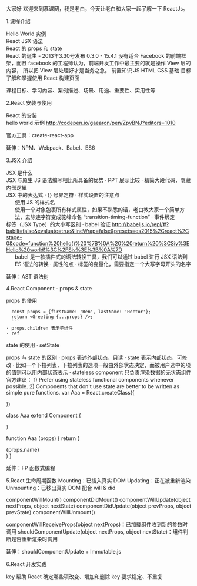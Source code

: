 大家好 欢迎来到慕课网，我是老白，今天让老白和大家一起了解一下 ReactJs。

1.课程介绍
  - Hello World 实例
  - React JSX 语法
  - React 的 props 和 state
  - React 的诞生 - 2013年3.30号发布 0.3.0 - 15.4.1
    没有适合 Facebook 的前端框架，而且 facebook 的工程师认为，前端开发工作中最主要的就是操作 View 层的内容，
    所以把 View 层处理好才是当务之急。
  前置知识
  JS HTML CSS 基础
  目标 
  了解和掌握使用 React 构建页面
  
  课程目标、学习内容、案例描述、场景、用途、重要性、实用性等
  
2.React 安装与使用
  - React 的安装
  
  <script src="https://unpkg.com/react@15/dist/react.js"></script>
  <script src="https://unpkg.com/react-dom@15/dist/react-dom.js"></script>
  
  - hello world 示例 
  http://codepen.io/gaearon/pen/ZpvBNJ?editors=1010
  
  官方工具：create-react-app
  
  延伸：NPM、Webpack、Babel、ES6
  
3.JSX 介绍  
  - JSX 是什么
  - JSX 与原生 JS 语法编写相比所具备的优势
    · PPT 展示比较
    · 精简大段代码，隐藏内部逻辑
  - JSX 中的表达式
    · {} 号界定符
    · 样式设置的注意点
      1) 使用 JS 的样式名
      2) 使用一个对象包裹所有样式属性，如果不熟悉的话，老白教大家一个简单方法，去除连字符变成驼峰命名 “transition-timing-function”
    · 事件绑定
  - 标签（JSX Type）的大小写区别
    · babel 验证  http://babeljs.io/repl/#?babili=false&evaluate=true&lineWrap=false&presets=es2015%2Creact%2Cstage-0&code=function%20hello()%20%7B%0A%20%20return%20%3CSiv%3EHello%20world!%3C%2FSiv%3E%3B%0A%7D
      1) babel 是一款插件式的语法转换工具，我们可以通过 babel 进行 JSX 语法到 ES 语法的转换
    · 属性的点
    · 标签的变量化，需要指定一个大写字母开头的名字
  
  延伸：AST 语法树
  
4.React Component - props & state 
  - props 的使用
      ```
      	const props = {firstName: 'Ben', lastName: 'Hector'};
      	return <Greeting {...props} />;
    	```
    · props.children 表示子组件
    · ref
  - state 的使用
    · setState
  - props 与 state 的区别
    · props 表述外部状态，只读
    · state 表示内部状态，可修改
    · 比如一个下拉列表，下拉列表的选项一般由外部状态决定，而被用户选中的项的值则可以用内部状态表示
    · stateless component 只负责渲染数据的无状态组件
      官方建议：
        1) Prefer using stateless functional components whenever possible.
        2) Components that don't use state are better to be written as simple pure functions.
    var Aaa = React.createClass({
    
    }) 
    
    class Aaa extend Component {
    
    }
    
    function Aaa (props) {
      return (
        <div>{props.name}</div>
      )
    }
    
  延伸：FP 函数式编程

5.React 生命周期函数
  Mounting：已插入真实 DOM
  Updating：正在被重新渲染
  Unmounting：已移出真实 DOM
  配合 will & did
  
  componentWillMount()
  componentDidMount()
  componentWillUpdate(object nextProps, object nextState)
  componentDidUpdate(object prevProps, object prevState)
  componentWillUnmount()
  
  componentWillReceiveProps(object nextProps)：已加载组件收到新的参数时调用
  shouldComponentUpdate(object nextProps, object nextState)：组件判断是否重新渲染时调用
  
  延伸：shouldComponentUpdate + Immutable.js
  
6.React 开发实践

key 帮助 React 确定哪些项改变、增加和删除
key 要求稳定、不重复

<!DOCTYPE html>
<html>
  <head>
    <meta charset="utf-8">
    <title>Collage Town</title>
  </head>
  <body>
    <div class="town"></div>
    <script src="../../build/react.js"></script>
    <script src="../../build/react-dom.js"></script>
    <script src="https://cdnjs.cloudflare.com/ajax/libs/babel-core/5.8.24/browser.min.js"></script>
    <style>
      ul, li {padding: 0; margin: 0; list-style: none}
      .collage {margin: 20px; text-align: center; border: 1px solid #ddd}
      .faculty {width: 100px; height: 100px; display: inline-block; margin: 20px; text-align: center; line-height: 100px; border: 1px solid #ddd}
    </style>
    <script type="text/babel">
      var Faculty = React.createClass({
        render: function () {
          return (
            <div className="faculty" title={this.props.name}>{this.props.name}</div>
          )
        }
      })
    
      var Collage = React.createClass({
        render: function () {
          return (
            <li className="collage">
              <h3>{this.props.name}</h3>
              {
                (this.props.faculties || []).map(function (faculty, i) {
                  return <Faculty name={faculty} key={i}/>
                })
              }
            </li>
          )
        }
      })
      
      var CollageTown = React.createClass({
        render: function () {
          return (
            <div>
              <h2>{this.props.name}</h2>
              <ul>
                {
                  (this.props.collages || []).map(function (collage, i) {
                    return <Collage name={collage.name} faculties={collage.faculties} key={i} />
                  })
                }
              </ul>
            </div>
          )
        }
      })
      
      var collages = [
        {
          name: '上海海洋大学',
          faculties: ['信息学院', '金融学院', '海洋学院']
        },
        {
          name: '上海海事大学',
          faculties: ['国际贸易学院', '外国语学院', '食品安全学院']
        },
        {
          name: '上海应用技术大学',
          faculties: ['工程学院', '建筑学院', '计算机学院']
        },
      ]
      ReactDOM.render(<CollageTown name="上海南汇大学城" collages={collages} />, document.querySelector('.town'))
    </script>
  </body>
</html>

/****- React 起步应用
    · Hello World 示例
  ```
  npm install -g create-react-app
  create-react-app hello-world
  cd hello-world
  npm start
  ```
  ****/
  /****- React 的特点 
    · 给我们带来了组件化方式的开发体验
    · Virtual DOM 带来了服务器直出
      1) 跨平台的界面构建能力
  ****/
  /****
  var Counter = React.createClass({
        getInitialState: function () {
          return { count: 0 };
        },
        handleClick: function () {
          this.setState({
            count: this.state.count + 1,
          });
        },
        render: function () {
          return (
            <button onClick={this.handleClick}>
              Click me! Number of clicks: {this.state.count}
            </button>
          );
        }
      });
      ReactDOM.render(
        <Counter />,
        document.getElementById('container')
      );
  ****/
  
  
  
   react 课程提纲
 
 
 1.第一章设计统一为课程介绍（课程目标、学习内容、案例描述、场景、用途、重要性、实用性等）、效果展示、（把案例的重点功能进行展示，让用户清楚最后的实现效果）。功能技术分析（分析重点功能或模块使用的相关技术）、前置知识（让用户清楚学习该课程要具备的知识）、课程重难点（分析本案例重点和难点部分）、课程安排（描述整个课程安排，让用户知道接下来如何一步一步有计划的学习）、学习建议（针对本课程的章节、可以给用户一些学好对应章节的学习建议）
2.对于案例课程，在小节里面要详细体现案例每一步的实现思路。（实现思路最好写到PPT中，时不时的给用户展示以让用户在每个时间点都知道老师要做什么）
3.章节说明，要写清楚本章或节讲解的内容是什么，掌握的知识点是什么，达到一个什么样的学习效果（每次敲完代码要给用户看到这段代码实现了的效果）。
4、最后一章设计统一为课程回顾与总结（带着用户把整个课程回顾一遍，尤其是重难点，技术点，最后总结经验、心得以及扩展建议等）
===================

====================
====================

===================
<!DOCTYPE html>
<html>
  <head>
    <meta charset="utf-8">
    <title>Collage Town</title>
    <meta name="viewport" content="width=device-width, initial-scale=1" />
  </head>
  <body>
    <div class="town"></div>
    <script src="../../build/react.js"></script>
    <script src="../../build/react-dom.js"></script>
    <script src="https://cdnjs.cloudflare.com/ajax/libs/babel-core/5.8.24/browser.min.js"></script>
    <style>
      ul, li {padding: 0; margin: 0; list-style: none}
      .collage {margin: 20px; text-align: center; border: 1px solid #ddd}
      .faculty {width: 100px; height: 100px; display: inline-block; margin: 20px; text-align: center; line-height: 100px; border: 1px solid #ddd; overflow: hidden; transition: all .3s ease-in}
      .off .faculty {height: 0px; border: 1px solid #fff; margin: 0px}
    </style>
    <script type="text/babel">
      function Faculty (props) {
        return (
          <div className="faculty" title={props.name}>{props.name}</div>
        )
      }
      
      var Collage = React.createClass({
        getInitialState: function () {
          return {
            status: 'off'
          }
        },
        toggle: function () {
          this.setState({
            status: 'off' === this.state.status ? 'on' : 'off'
          })
        },
        render: function () {
          return (
            <li className={'collage ' + this.state.status} ref="collage">
              <h3 onClick={this.toggle}>{this.props.name}</h3>
              {
                (this.props.faculties || []).map(function (faculty, i) {
                  return <Faculty name={faculty} key={i}/>
                })
              }
            </li>
          )
        }
      })
      
      function CollageTown (props) {
        return (
          <div>
            <h2>{props.name}</h2>
            <ul>
              {
                (props.collages || []).map(function (collage, i) {
                  return <Collage name={collage.name} faculties={collage.faculties} key={i} />
                })
              }
            </ul>
          </div>
        )
      }
      
      var collages = [
        {
          name: '上海海洋大学',
          faculties: ['信息学院', '金融学院', '海洋学院']
        },
        {
          name: '上海海事大学',
          faculties: ['国际贸易学院', '外国语学院', '食品安全学院']
        },
        {
          name: '上海应用技术大学',
          faculties: ['工程学院', '建筑学院', '计算机学院']
        },
      ]
      ReactDOM.render(<CollageTown name="上海南汇大学城" collages={collages} />, document.querySelector('.town'))
    </script>
  </body>
</html>

===============
==============

<!DOCTYPE html>
<html>
  <head>
    <meta charset="utf-8">
    <title>React Lifecycle Function</title>
    <meta name="viewport" content="width=device-width, initial-scale=1" />
  </head>
  <body>
    <div class="town"></div>
    <script src="../../build/react.js"></script>
    <script src="../../build/react-dom.js"></script>
    <script src="https://cdnjs.cloudflare.com/ajax/libs/babel-core/5.8.24/browser.min.js"></script>
    <style>
      ul, li {padding: 0; margin: 0; list-style: none}
    </style>
    <div class="div"></div>
    <script type="text/babel">
      var List = React.createClass({
        getInitialState: function () {
          return {
            length: 3
          }
        },
        componentWillMount: function () {
          console.log('will mount')
        },
        componentDidMount: function () {
          console.log('did mount')
          setInterval(() => {
            var l = this.state.length + 3
            this.setState({
              length: l
            })
          }, 3000)
        },
        shouldComponentUpdate: function (nextProps, nextState, obj) {
          console.log(this.state, nextState)
          return true
        },
        render: function () {
          return (
            <ul>
              {
                new Array(this.state.length).fill(0).map(function (v, i) {
                  return (<li key={i}>item {i}</li>)
                })
              }
            </ul>
          )
        },
        componentWillUpdate: function () {
          console.log('will update')
        },
        componentDidUpdate: function () {
          console.log('did update')
        }
      })
     
      ReactDOM.render(<List />, document.querySelector('.div'))
    </script>
  </body>
</html>
===========

===========props


<!DOCTYPE html>
<html>
  <head>
    <meta charset="utf-8">
    <title>Props.children</title>
    <meta name="viewport" content="width=device-width, initial-scale=1" />
  </head>
  <body>
    <div class="town"></div>
    <script src="../../build/react.js"></script>
    <script src="../../build/react-dom.js"></script>
    <script src="https://cdnjs.cloudflare.com/ajax/libs/babel-core/5.8.24/browser.min.js"></script>
    <style>
      ul, li {padding: 0; margin: 0; list-style: none}
      .tv {width: 100px; height: 50px; background: red}
      .table {width: 300px; height: 300px; background: gray}
      .chair {width: 100px; height: 100px; background: blue}
    </style>
    <div class="room"></div>
    <script type="text/babel">
      
      var Room = React.createClass({
        componentDidMount: function () {
          console.log(this.refs)
          window.door = this.refs.door
        },
        render: function () {
          return (
            <ul>
              {
                this.props.children.map(function (child) {
                  return child
                })
              }
              <Door ref="door" />
            </ul>
          )
        }
      })
      
      var Door = React.createClass({
        render: function () {
          return (<div ref="dom" className="door">DOOR</div>)
        }
      })
      
      function TV () {
        return <div className="tv" />
      }
      
      function Table () {
        return <div className="table" />
      }
      
      function Chair () {
        return <div className="chair" />
      }
      
      ReactDOM.render((<Room>
        <TV />
        <Table />
        <Chair />
      </Room>), document.querySelector('.room'))
    </script>
  </body>
</html>

==========================

==========================
hello world

<!DOCTYPE html>
<html>
  <head>
    <meta charset="utf-8">
    <title>Hello World</title>
  </head>
  <body>
    <div id="div"></div>
    <script src="../../build/react.js"></script>
    <script src="../../build/react-dom.js"></script>
    <script src="https://cdnjs.cloudflare.com/ajax/libs/babel-core/5.8.24/browser.min.js"></script>
    <script type="text/babel">
      function HelloWorld () {
        return (<h1>Hello World</h1>)
      }
      
      ReactDOM.render(<HelloWorld />, document.getElementById('div'))
    </script>
  </body>
</html>


=====================

